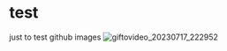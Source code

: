 # test
just to test github images
![giftovideo_20230717_222952](https://github.com/barelysomethin/test/assets/132691959/cb692303-d23f-4c59-aae3-b0ad096aa6ef)
